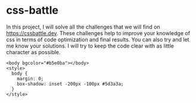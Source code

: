 # css-battle

In this project, I will solve all the challenges that we will find on
https://cssbattle.dev. These challenges help to improve your knowledge of css in
terms of code optimization and final results. You can also try and let me know
your solutions. I will try to keep the code clear with as little character as
possible.

```
<body bgcolor="#b5e0ba"></body>
<style>
  body {
    margin: 0;
    box-shadow: inset -200px -100px #5d3a3a;
  }
</style>

```
